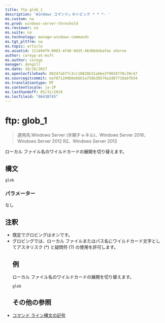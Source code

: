 ```yaml
---
title: ftp glob_1
description: 'Windows コマンド」のトピック * * *- '
ms.custom: na
ms.prod: windows-server-threshold
ms.reviewer: na
ms.suite: na
ms.technology: manage-windows-commands
ms.tgt_pltfrm: na
ms.topic: article
ms.assetid: 111494f9-0083-4f48-9d35-46366debafae vhorne
author: coreyp-at-msft
ms.author: coreyp
manager: dongill
ms.date: 10/16/2017
ms.openlocfilehash: 8824fab77c3cc10828b31abbe2f9034778c39c47
ms.sourcegitcommit: eaf071249b6eb6b1a758b38579a2d87710abfb54
ms.translationtype: MT
ms.contentlocale: ja-JP
ms.lasthandoff: 05/31/2019
ms.locfileid: "66438745"
---
```

# <a name="ftp-glob1"></a>ftp: glob_1

>適用先:Windows Server (半期チャネル)、Windows Server 2016、Windows Server 2012 R2、Windows Server 2012

ローカル ファイル名のワイルドカードの展開を切り替えます。   
## <a name="syntax"></a>構文  
```  
glob  
```  
### <a name="parameters"></a>パラメーター  
なし  
## <a name="remarks"></a>注釈  
- 既定でグロビングはオンです。  
- グロビングでは、ローカル ファイルまたはパス名にワイルドカード文字としてアスタリスク (*) と疑問符 (?) の使用を許可します。  
  ## <a name="BKMK_Examples"></a>例  
  ローカル ファイル名のワイルドカードの展開を切り替えます。  
  ```  
  glob  
  ```  
  ## <a name="additional-references"></a>その他の参照  
- [コマンド ライン構文の記号](command-line-syntax-key.md)  
